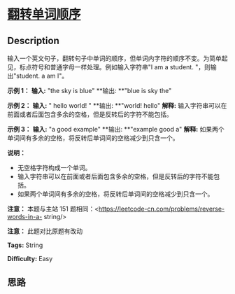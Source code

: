 # [翻转单词顺序][title]

## Description

输入一个英文句子，翻转句子中单词的顺序，但单词内字符的顺序不变。为简单起见，标点符号和普通字母一样处理。例如输入字符串"I am a student.
"，则输出"student. a am I"。



**示例 1：**
            **输入:** "the sky is blue"    **输出:  **"blue is sky the"    

**示例 2：**
            **输入:** "  hello world!  "    **输出:  **"world! hello"    **解释:** 输入字符串可以在前面或者后面包含多余的空格，但是反转后的字符不能包括。    

**示例 3：**
            **输入:** "a good   example"    **输出:  **"example good a"    **解释:** 如果两个单词间有多余的空格，将反转后单词间的空格减少到只含一个。    



**说明：**

  * 无空格字符构成一个单词。
  * 输入字符串可以在前面或者后面包含多余的空格，但是反转后的字符不能包括。
  * 如果两个单词间有多余的空格，将反转后单词间的空格减少到只含一个。

**注意：** 本题与主站 151 题相同：<https://leetcode-cn.com/problems/reverse-words-in-a-
string/>

**注意：** 此题对比原题有改动


**Tags:** String

**Difficulty:** Easy

## 思路

[title]: https://leetcode-cn.com/problems/fan-zhuan-dan-ci-shun-xu-lcof
